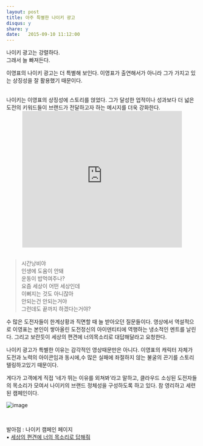 ```yaml
---
layout: post
title: 아주 특별한 나이키 광고 
disqus: y
share: y
date:   2015-09-10 11:12:00
---
```


나이키 광고는 강렬하다.</br>
그래서 늘 빠져든다.</br>

이영표의 나이키 광고는 더 특별해 보인다.
이영표가 출연해서가 아니라 그가 가지고 있는 상징성을 잘 활용했기 때문이다.

</br>
나이키는 이영표의 상징성에 스토리를 얹었다.
그가 달성한 업적이나 성과보다 더 넓은 도전의 키워드들이 브랜드가 전달하고자 하는 메시지를 더욱 강화한다.


<center>
<embed src="http://www.youtube.com/v/ONLW-q4S8Gg?version=3&amp;hl=ko_KR&amp;vq=hd720" type="application/x-shockwave-flash" width="420" height="360" ="always" allowfullscreen="true"></embed></center>
</br>

>시간낭비야</br>
>인생에 도움이 안돼</br>
>운동이 밥먹여주나?</br>
>요즘 세상이 어떤 세상인데</br>
>이뻐지는 것도 아니잖아</br>
>안되는건 안되는거야</br>
>그런데도 끝까지 하겠다는거야?</br>


수 많은 도전자들이 한계상황과 직면할 때 늘 받아오던 질문들이다.
영상에서 역설적으로 이영표는 본인이 쌓아올린 도전정신의 아이덴티티에 역행하는 냉소적인 멘트를 날린다.
그리고 보란듯이 세상의 편견에 너의목소리로 대답해달라고 요청한다.

나이키 광고가 특별한 이유는 감각적인 영상때문만은 아니다. 이영표의 캐릭터 자체가 도전과 노력의 아이콘임과 동시에,수 많은 실패에 좌절하지 않는 불굴의 끈기를 스토리텔링하고있기 때문이다. 

게다가 고객에게 직접 ‘네가 뛰는 이유를 외쳐봐’라고 말하고, 클라우드 소싱된 도전자들의 목소리가 모여서 나이키의 브랜드 정체성을 구성하도록 하고 있다.
참 영리하고 세련된 캠페인이다.

![image](http://beatshon.github.io/images/nikead.png)

</br>

발아점 : 나이키 캠페인 페이지</br>
▪︎ [세상의 편견에 너의 목소리로 답해줘](http://www.nike.co.kr/display/displayShopCache.lecs?displayNo=NK1A20A08B46&influx_channel_no=170724&influx_channel_detail_no=3118656&utm_source=JDI&utm_medium=Brand&storeNo=2&siteNo=14218) 


